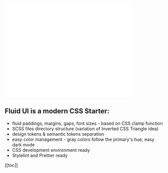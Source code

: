 <div class="fluid-logo">

![fluid ui logo](./images/logo-fluid-ui-white.svg)

</div>

## Fluid UI is a modern CSS Starter:

<ul>
  <li>fluid paddings, margins, gaps, font sizes - based on CSS clamp function</li>
  <li>SCSS files directory structure (variation of Inverted CSS Triangle idea)</li>
  <li>design tokens & semantic tokens separation </li>
  <li>easy color management - gray colors follow the primary's hue, easy dark mode</li>
  <li>CSS development environment ready</li>
  <li>Stylelint and Prettier ready</li>
</ul>

[[toc]]
